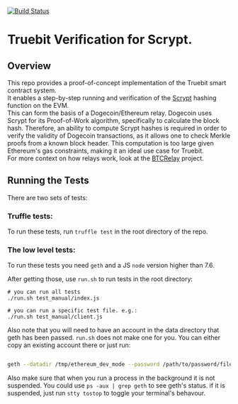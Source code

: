 [![Build Status](https://travis-ci.org/TrueBitFoundation/scrypt-interactive.svg?branch=master)](https://travis-ci.org/TrueBitFoundation/scrypt-interactive)

# Truebit Verification for Scrypt.

## Overview

This repo provides a proof-of-concept implementation of the Truebit smart contract system.<br/>
It enables a step-by-step running and verification of the [Scrypt](https://en.wikipedia.org/wiki/Scrypt) hashing function on the EVM.<br/>
This can form the basis of a Dogecoin/Ethereum relay. Dogecoin uses Scrypt for its Proof-of-Work algorithm, specifically to calculate the block hash. Therefore, an ability to compute Scrypt hashes is required in order to verify the validity of Dogecoin transactions, as it allows one to check Merkle proofs from a known block header. This computation is too large given Ethereum's gas constraints, making it an ideal use case for Truebit.<br/>
For more context on how relays work, look at the [BTCRelay](https://github.com/ethereum/btcrelay) project.<br/>

## Running the Tests

There are two sets of tests:

### Truffle tests:

To run these tests, run `truffle test` in the root directory of the repo.

### The low level tests:

To run these tests you need `geth` and a JS `node` version higher than 7.6. 

After getting those, use `run.sh` to run tests in the root directory:
```
# you can run all tests
./run.sh test_manual/index.js

# you can run a specific test file. e.g.:
./run.sh test_manual/client.js

```

Also note that you will need to have an account in the data directory that geth has been passed. `run.sh` does not make one for you. You can either copy an existing account there or just run:<br/>
```bash

geth --datadir /tmp/ethereum_dev_mode --password /path/to/password/file account new

```

Also make sure that when you run a process in the background it is not suspended. You could use `ps -aux | grep geth` to see geth's status. if it is suspended, just run `stty tostop` to toggle your terminal's behavour.<br/>